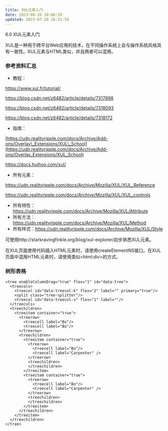 ```yaml
---
title: XUL元素入门
date: 2023-08-26 10:06:59
updated: 2023-07-20 16:51:54
---
```

6.0 XUL元素入门

XUL是一种用于跨平台Web应用的技术，在不同操作系统上会与操作系统风格具有一致性。XUL元素与HTML类似，并且两者可以混用。

### 参考资料汇总

- 教程：

https://www.xul.fr/tutorial/

https://blog.csdn.net/z6482/article/details/7317898

https://blog.csdn.net/z6482/article/details/7318093

https://blog.csdn.net/z6482/article/details/7318172

- 指南：

[https://udn.realityripple.com/docs/Archive/Add-ons/Overlay\_Extensions/XUL\_School](https://udn.realityripple.com/docs/Archive/Add-ons/Overlay_Extensions/XUL_School)

https://docs.huihoo.com/xul/

- 所有元素：

https://udn.realityripple.com/docs/Archive/Mozilla/XUL/XUL_Reference

https://udn.realityripple.com/docs/Archive/Mozilla/XUL/XUL_controls

- 所有特性：https://udn.realityripple.com/docs/Archive/Mozilla/XUL/Attribute
- 所有方法：https://udn.realityripple.com/docs/Archive/Mozilla/XUL/Method
- 所有样式：https://udn.realityripple.com/docs/Archive/Mozilla/XUL/Style
    

可使用http://starkravingfinkle.org/blog/xul-explorer/初步熟悉XUL元素。

在XUL页面使用代码插入HTML元素时，请使用createElementNS接口。在XUL页面中混用HTML元素时，请使用类似&lt;html:div&gt;的方式。

### 树形表格

```
<tree enableColumnDrag="true" flex="1" id="data-tree">
  <treecols>
    <treecol id="data-treecol-k" flex="2" label="" primary="true"/>
    <split class="tree-splitter"/>
    <treecol id="data-treecol-v" flex="1" label=""/>
  </treecols>
  <treechildren>
    <treeitem container="true">
      <treerow>
        <treecell label="Bo"/>
        <treecell label="Bo"/>
      </treerow>
      <treechildren>
        <treeitem container="true">
          <treerow>
            <treecell label="Bo"/>
            <treecell label="Carpenter" />
          </treerow>
          <treechildren>
          </treechildren>
        </treeitem>
        <treeitem container="true">
          <treerow>
            <treecell label="Bo"/>
            <treecell label="Carpenter" />
          </treerow>
          <treechildren>
          </treechildren>
        </treeitem>
      </treechildren>
    </treeitem>
  </treechildren>
</tree>
```